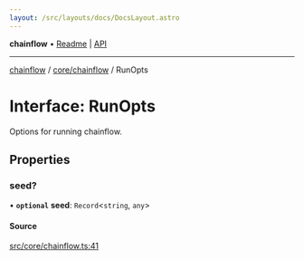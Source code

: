 ```yaml
---
layout: /src/layouts/docs/DocsLayout.astro
---
```


**chainflow** • [Readme](/docs/README) \| [API](/docs/modules)

***

[chainflow](/docs/README) / [core/chainflow](/docs/core/chainflow/README) / RunOpts

# Interface: RunOpts

Options for running chainflow.

## Properties

### seed?

• **`optional`** **seed**: `Record`\<`string`, `any`\>

#### Source

[src/core/chainflow.ts:41](https://github.com/edwinlzs/chainflow/blob/99ff659/src/core/chainflow.ts#L41)
